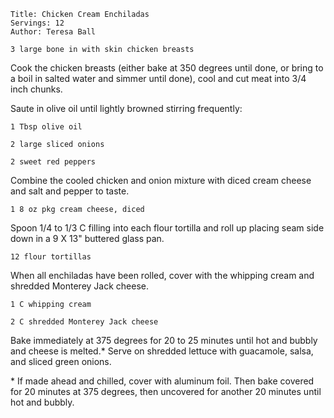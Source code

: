 ~~~ recipe-info
Title: Chicken Cream Enchiladas
Servings: 12
Author: Teresa Ball
~~~

~~~ recipe-ingredients
3 large bone in with skin chicken breasts
~~~

Cook the chicken breasts (either bake at 350 degrees until done, or bring to a boil in salted water
and simmer until done), cool and cut meat into 3/4 inch chunks.

Saute in olive oil until lightly browned stirring frequently:

~~~ recipe-ingredients
1 Tbsp olive oil

2 large sliced onions

2 sweet red peppers
~~~

Combine the cooled chicken and onion mixture with diced cream cheese and salt and pepper to taste.

~~~ recipe-ingredients
1 8 oz pkg cream cheese, diced
~~~

Spoon 1/4 to 1/3 C filling into each flour tortilla and roll up placing seam side down in a 9 X 13"
buttered glass pan.

~~~ recipe-ingredients
12 flour tortillas
~~~

When all enchiladas have been rolled, cover with the whipping cream and shredded Monterey Jack cheese.

~~~ recipe-ingredients
1 C whipping cream

2 C shredded Monterey Jack cheese
~~~

Bake immediately at 375 degrees for 20 to 25 minutes until hot and bubbly and cheese is melted.\*
Serve on shredded lettuce with guacamole, salsa, and sliced green onions.

\* If made ahead and chilled, cover with aluminum foil. Then bake covered for 20 minutes at 375
degrees, then uncovered for another 20 minutes until hot and bubbly.
